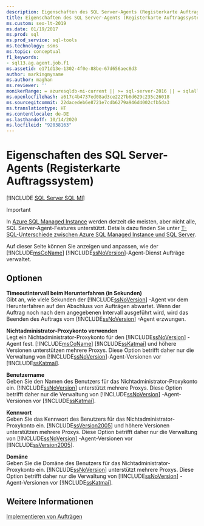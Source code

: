 ```yaml
---
description: Eigenschaften des SQL Server-Agents (Registerkarte Auftragssystem)
title: Eigenschaften des SQL Server-Agents (Registerkarte Auftragssystem)
ms.custom: seo-lt-2019
ms.date: 01/19/2017
ms.prod: sql
ms.prod_service: sql-tools
ms.technology: ssms
ms.topic: conceptual
f1_keywords:
- sql13.ag.agent.job.f1
ms.assetid: e171d13e-1302-4f0e-88be-67d656aec8d3
author: markingmyname
ms.author: maghan
ms.reviewer: ''
monikerRange: = azuresqldb-mi-current || >= sql-server-2016 || = sqlallproducts-allversions
ms.openlocfilehash: a617c4b4737ed08ad3ce2227b6d629c235c26018
ms.sourcegitcommit: 22dacedeb6e8721e7cdb6279a946d4002cfb5da3
ms.translationtype: HT
ms.contentlocale: de-DE
ms.lasthandoff: 10/14/2020
ms.locfileid: "92038163"
---
```

# <a name="sql-server-agent-properties-job-system-page"></a>Eigenschaften des SQL Server-Agents (Registerkarte Auftragssystem)
[!INCLUDE [SQL Server SQL MI](../../includes/applies-to-version/sql-asdbmi.md)]

> [!IMPORTANT]  
> In [Azure SQL Managed Instance](/azure/sql-database/sql-database-managed-instance) werden derzeit die meisten, aber nicht alle, SQL Server-Agent-Features unterstützt. Details dazu finden Sie unter [T-SQL-Unterschiede zwischen Azure SQL Managed Instance und SQL Server](/azure/sql-database/sql-database-managed-instance-transact-sql-information#sql-server-agent).

Auf dieser Seite können Sie anzeigen und anpassen, wie der [!INCLUDE[msCoName](../../includes/msconame_md.md)] [!INCLUDE[ssNoVersion](../../includes/ssnoversion-md.md)]-Agent-Dienst Aufträge verwaltet.  
  
## <a name="options"></a>Optionen  
**Timeoutintervall beim Herunterfahren (in Sekunden)**  
Gibt an, wie viele Sekunden der [!INCLUDE[ssNoVersion](../../includes/ssnoversion-md.md)] -Agent vor dem Herunterfahren auf den Abschluss von Aufträgen abwartet. Wenn der Auftrag noch nach dem angegebenen Intervall ausgeführt wird, wird das Beenden des Auftrags vom [!INCLUDE[ssNoVersion](../../includes/ssnoversion-md.md)] -Agent erzwungen.  
  
**Nichtadministrator-Proxykonto verwenden**  
Legt ein Nichtadministrator-Proxykonto für den [!INCLUDE[ssNoVersion](../../includes/ssnoversion-md.md)] -Agent fest. [!INCLUDE[msCoName](../../includes/msconame_md.md)] [!INCLUDE[ssKatmai](../../includes/sskatmai_md.md)] und höhere Versionen unterstützen mehrere Proxys. Diese Option betrifft daher nur die Verwaltung von [!INCLUDE[ssNoVersion](../../includes/ssnoversion-md.md)]-Agent-Versionen vor [!INCLUDE[ssKatmai](../../includes/sskatmai_md.md)].  
  
**Benutzername**  
Geben Sie den Namen des Benutzers für das Nichtadministrator-Proxykonto ein. [!INCLUDE[ssNoVersion](../../includes/ssnoversion-md.md)] unterstützt mehrere Proxys. Diese Option betrifft daher nur die Verwaltung von [!INCLUDE[ssNoVersion](../../includes/ssnoversion-md.md)] -Agent-Versionen vor [!INCLUDE[ssKatmai](../../includes/sskatmai_md.md)].  
  
**Kennwort**  
Geben Sie das Kennwort des Benutzers für das Nichtadministrator-Proxykonto ein. [!INCLUDE[ssVersion2005](../../includes/ssversion2005-md.md)] und höhere Versionen unterstützen mehrere Proxys. Diese Option betrifft daher nur die Verwaltung von [!INCLUDE[ssNoVersion](../../includes/ssnoversion-md.md)] -Agent-Versionen vor [!INCLUDE[ssVersion2005](../../includes/ssversion2005-md.md)].  
  
**Domäne**  
Geben Sie die Domäne des Benutzers für das Nichtadministrator-Proxykonto ein. [!INCLUDE[ssNoVersion](../../includes/ssnoversion-md.md)] unterstützt mehrere Proxys. Diese Option betrifft daher nur die Verwaltung von [!INCLUDE[ssNoVersion](../../includes/ssnoversion-md.md)] -Agent-Versionen vor [!INCLUDE[ssKatmai](../../includes/sskatmai_md.md)].  
  
## <a name="see-also"></a>Weitere Informationen  
[Implementieren von Aufträgen](../../ssms/agent/implement-jobs.md)  
